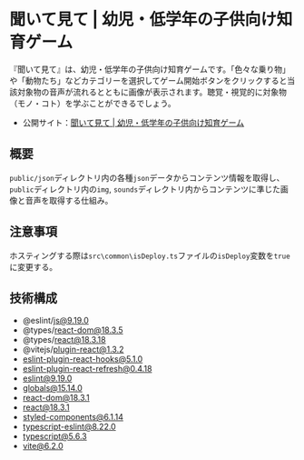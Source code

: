 # 聞いて見て | 幼児・低学年の子供向け知育ゲーム
『聞いて見て』は、幼児・低学年の子供向け知育ゲームです。「色々な乗り物」や「動物たち」などカテゴリーを選択してゲーム開始ボタンをクリックすると当該対象物の音声が流れるとともに画像が表示されます。聴覚・視覚的に対象物（モノ・コト）を学ぶことができるでしょう。

- 公開サイト：[聞いて見て | 幼児・低学年の子供向け知育ゲーム](https://changesound-app.vercel.app/)

## 概要
`public/json`ディレクトリ内の各種`json`データからコンテンツ情報を取得し、`public`ディレクトリ内の`img`, `sounds`ディレクトリ内からコンテンツに準じた画像と音声を取得する仕組み。

## 注意事項
ホスティングする際は`src\common\isDeploy.ts`ファイルの`isDeploy`変数を`true`に変更する。

## 技術構成
- @eslint/js@9.19.0
- @types/react-dom@18.3.5
- @types/react@18.3.18
- @vitejs/plugin-react@1.3.2
- eslint-plugin-react-hooks@5.1.0
- eslint-plugin-react-refresh@0.4.18
- eslint@9.19.0
- globals@15.14.0
- react-dom@18.3.1
- react@18.3.1
- styled-components@6.1.14
- typescript-eslint@8.22.0
- typescript@5.6.3
- vite@6.2.0
